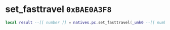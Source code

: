 # set_fasttravel `0xBAE0A3F8`

```lua
local result --[[ number ]] = natives.pc.set_fasttravel(_unk0 --[[ number ]])
```